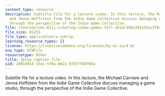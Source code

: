 ```yaml
---
content_type: resource
description: Subtitle file for a lecture video. In this lecture, the Michael Carriere
  and Jenna Hoffstein from the Indie Game Collective discuss managing a game studio,
  through the perspective of the Indie Game Collective.
file: /courses/cms-611j-creating-video-games-fall-2014/100a391415ac5f8ab02197d7ff60765a_knqdOcWTM.vtt
file_size: 81251
file_type: application/x-subrip
learning_resource_types: []
license: https://creativecommons.org/licenses/by-nc-sa/4.0/
ocw_type: OCWFile
resourcetype: Other
title: 3play caption file
uid: 100a3914-15ac-5f8a-b021-97d7ff60765a
---
```

Subtitle file for a lecture video. In this lecture, the Michael Carriere and Jenna Hoffstein from the Indie Game Collective discuss managing a game studio, through the perspective of the Indie Game Collective.